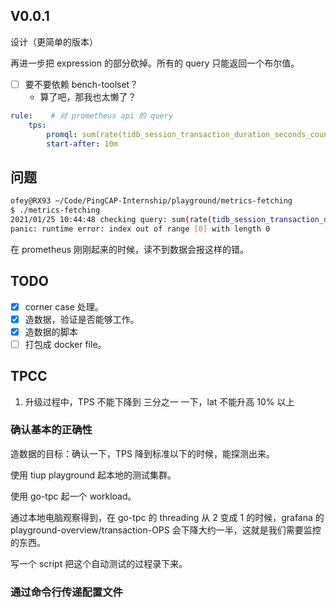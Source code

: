 ## V0.0.1
设计（更简单的版本）

再进一步把 expression 的部分砍掉。所有的 query 只能返回一个布尔值。

- [ ] 要不要依赖 bench-toolset？
  - 算了吧，那我也太懒了？


```yaml
rule:    # 对 prometheus api 的 query
    tps:
        promql: sum(rate(tidb_session_transaction_duration_seconds_count[1m])) > bool sum(rate(tidb_session_transaction_duration_seconds_count[10m])) * 2 / 3
        start-after: 10m
```

## 问题

```bash
ofey@RX93 ~/Code/PingCAP-Internship/playground/metrics-fetching
$ ./metrics-fetching 
2021/01/25 10:44:48 checking query: sum(rate(tidb_session_transaction_duration_seconds_count[5m])) > bool sum(rate(tidb_session_transaction_duration_seconds_count[10m]))
panic: runtime error: index out of range [0] with length 0
```

在 prometheus 刚刚起来的时候，读不到数据会报这样的错。


## TODO
- [x] corner case 处理。
- [x] 造数据，验证是否能够工作。
- [x] 造数据的脚本
- [ ] 打包成 docker file。

## TPCC
1. 升级过程中，TPS 不能下降到 三分之一 一下，lat 不能升高 10% 以上

### 确认基本的正确性
造数据的目标：确认一下，TPS 降到标准以下的时候，能探测出来。

使用 tiup playground 起本地的测试集群。

使用 go-tpc 起一个 workload。

通过本地电脑观察得到，在 go-tpc 的 threading 从 2 变成 1 的时候，grafana 的 playground-overview/transaction-OPS 会下降大约一半，这就是我们需要监控的东西。

写一个 script 把这个自动测试的过程录下来。

### 通过命令行传递配置文件

